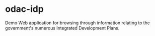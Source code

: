 odac-idp
========

Demo Web application for browsing through information relating to the government's numerous Integrated Development Plans.
